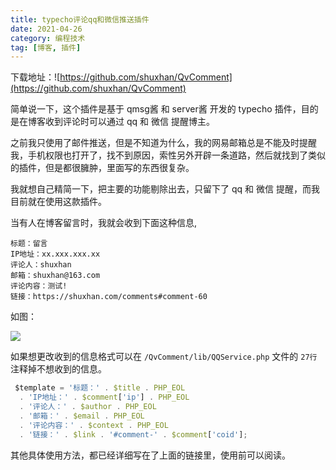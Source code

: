 ```yaml
---
title: typecho评论qq和微信推送插件
date: 2021-04-26
category: 编程技术
tag: [博客, 插件]
---
```


下载地址：![https://github.com/shuxhan/QvComment](https://github.com/shuxhan/QvComment)

简单说一下，这个插件是基于 qmsg酱 和 server酱 开发的 typecho 插件，目的是在博客收到评论时可以通过 qq 和 微信 提醒博主。

之前我只使用了邮件推送，但是不知道为什么，我的网易邮箱总是不能及时提醒我，手机权限也打开了，找不到原因，索性另外开辟一条道路，然后就找到了类似的插件，但是都很臃肿，里面写的东西很复杂。

我就想自己精简一下，把主要的功能剔除出去，只留下了 qq 和 微信 提醒，而我目前就在使用这款插件。

当有人在博客留言时，我就会收到下面这种信息,

```
标题：留言
IP地址：xx.xxx.xxx.xx
评论人：shuxhan
邮箱：shuxhan@163.com
评论内容：测试!
链接：https://shuxhan.com/comments#comment-60
```

如图：

![](https://cdn.jsdelivr.net/gh/shuxhan/pic-cdn@a29a3a1269d8703b5ed7904591854e84b07d5504/2021/04/26/92c568413a3ff3ec38053b5a07e8bf98.png)

如果想更改收到的信息格式可以在 `/QvComment/lib/QQService.php` 文件的 `27行` 注释掉不想收到的信息。

```js
 $template = '标题：' . $title . PHP_EOL
  . 'IP地址：' . $comment['ip'] . PHP_EOL
  . '评论人：' . $author . PHP_EOL
  . '邮箱：' . $email . PHP_EOL
  . '评论内容：' . $context . PHP_EOL
  . '链接：' . $link . '#comment-' . $comment['coid'];
```

其他具体使用方法，都已经详细写在了上面的链接里，使用前可以阅读。

